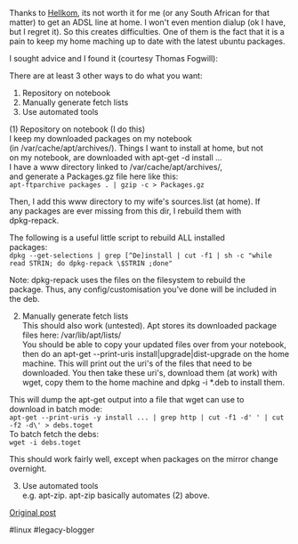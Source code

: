 <!--
date: '2005-04-19'
published: true
slug: 2005-04-apt-syncing-home-machine
time_to_read: 5
title: APT syncing a home machine
-->

Thanks to [Hellkom](www.hellcom.co.za), its not worth it for me (or any South African for that matter) to get an ADSL line at home. I won't even mention dialup (ok I have, but I regret it). So this creates difficulties. One of them is the fact that it is a pain to keep my home maching up to date with the latest ubuntu packages.  
  
I sought advice and I found it (courtesy Thomas Fogwill):  
  
There are at least 3 other ways to do what you want:  
1) Repository on notebook  
2) Manually generate fetch lists  
3) Use automated tools  
  
(1) Repository on notebook (I do this)  
I keep my downloaded packages on my notebook  
(in /var/cache/apt/archives/). Things I want to install at home, but not  
on my notebook, are downloaded with apt-get -d install ...  
I have a www directory linked to /var/cache/apt/archives/,  
and generate a Packages.gz file here like this:  
`apt-ftparchive packages . | gzip -c > Packages.gz`  
  
Then, I add this www directory to my wife's sources.list (at home). If  
any packages are ever missing from this dir, I rebuild them with  
dpkg-repack.  
  
The following is a useful little script to rebuild ALL installed  
packages:  
`dpkg --get-selections | grep [^De]install | cut -f1 | sh -c "while read STRIN; do dpkg-repack \$STRIN ;done"`  
  
Note: dpkg-repack uses the files on the filesystem to rebuild the  
package. Thus, any config/customisation you've done will be included in  
the deb.  
  
2) Manually generate fetch lists  
This should also work (untested). Apt stores its downloaded package  
files here: /var/lib/apt/lists/  
You should be able to copy your updated files over from your notebook,  
then do an apt-get --print-uris install|upgrade|dist-upgrade on the home  
machine. This will print out the uri's of the files that need to be  
downloaded. You then take these uri's, download them (at work) with  
wget, copy them to the home machine and dpkg -i \*.deb to install them.  
  
This will dump the apt-get output into a file that wget can use to  
download in batch mode:  
`apt-get --print-uris -y install ... | grep http | cut -f1 -d' ' | cut -f2 -d\' > debs.toget`  
To batch fetch the debs:  
`wget -i debs.toget` 
  
This should work fairly well, except when packages on the mirror change overnight.   
  
3) Use automated tools  
e.g. apt-zip. apt-zip basically automates (2) above.

[Original post](https://ysfk.blogspot.com/2005/04/apt-syncing-home-machine.html)

#linux #legacy-blogger 